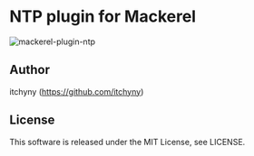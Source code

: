 # NTP plugin for Mackerel
![mackerel-plugin-ntp](https://user-images.githubusercontent.com/375258/31316424-ebce5b56-ac67-11e7-8c05-710153e9c551.png)

## Author
itchyny (https://github.com/itchyny)

## License
This software is released under the MIT License, see LICENSE.
